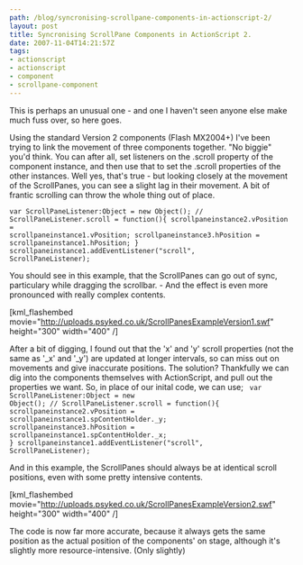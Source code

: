 ```yaml
---
path: /blog/syncronising-scrollpane-components-in-actionscript-2/
layout: post
title: Syncronising ScrollPane Components in ActionScript 2.
date: 2007-11-04T14:21:57Z
tags:
- actionscript
- actionscript
- component
- scrollpane-component
---
```


This is perhaps an unusual one - and one I haven't seen anyone else make much fuss over, so here goes.

Using the standard Version 2 components (Flash MX2004+) I've been trying to link the movement of three components together.  "No biggie" you'd think. You can after all, set listeners on the .scroll property of the component instance, and then use that to set the .scroll properties of the other instances.  Well yes, that's true - but looking closely at the movement of the ScrollPanes, you can see a slight lag in their movement.  A bit of frantic scrolling can throw the whole thing out of place.

<code>var ScrollPaneListener:Object = new Object();
//
ScrollPaneListener.scroll = function(){
scrollpaneinstance2.vPosition = scrollpaneinstance1.vPosition;
scrollpaneinstance3.hPosition = scrollpaneinstance1.hPosition;
}
scrollpaneinstance1.addEventListener("scroll", ScrollPaneListener);</code>

You should see in this example, that the ScrollPanes can go out of sync, particulary while dragging the scrollbar. - And the effect is even more pronounced with really complex contents.

[kml_flashembed movie="http://uploads.psyked.co.uk/ScrollPanesExampleVersion1.swf" height="300" width="400" /]

After a bit of digging, I found out that the 'x' and 'y' scroll properties (not the same as '_x' and '_y') are updated at longer intervals, so can miss out on movements and give inaccurate positions.  The solution?  Thankfully we can dig into the components themselves with ActionScript, and pull out the properties we want.  So, in place of our inital code, we can use;
<code>
var ScrollPaneListener:Object = new Object();
//
ScrollPaneListener.scroll = function(){
scrollpaneinstance2.vPosition = scrollpaneinstance1.spContentHolder._y;
scrollpaneinstance3.hPosition = scrollpaneinstance1.spContentHolder._x;
}
scrollpaneinstance1.addEventListener("scroll", ScrollPaneListener);</code>

And in this example, the ScrollPanes should always be at identical scroll positions, even with some pretty intensive contents.

[kml_flashembed movie="http://uploads.psyked.co.uk/ScrollPanesExampleVersion2.swf" height="300" width="400" /]

The code is now far more accurate, because it always gets the same position as the actual position of the components' on stage, although it's slightly more resource-intensive.  (Only slightly)
